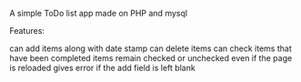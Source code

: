 A simple ToDo list app made on PHP and mysql

Features:

can add items along with date stamp
can delete items
can check items that have been completed
items remain checked or unchecked even if the page is reloaded
gives error if the add field is left blank